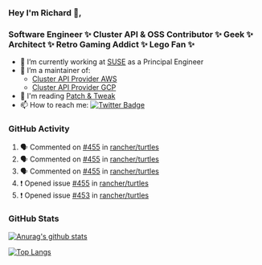 ### Hey I'm Richard 👋, 

<h3 align="left">Software Engineer ✨ Cluster API & OSS Contributor ✨ Geek ✨ Architect ✨ Retro Gaming Addict ✨ Lego Fan ✨</h3>

- 🔭 I’m currently working at [SUSE](https://www.suse.com/) as a Principal Engineer
- 👯 I’m a maintainer of:
  -  [Cluster API Provider AWS](https://github.com/kubernetes-sigs/cluster-api-provider-aws)
  -  [Cluster API Provider GCP](https://github.com/kubernetes-sigs/cluster-api-provider-gcp)
- 💬 I'm reading [Patch & Tweak](https://bjooks.com/products/patch-tweak-exploring-modular-synthesis)
- 📫 How to reach me: [![Twitter Badge](https://img.shields.io/badge/-@fruit_case-00acee?style=flat&logo=Twitter&logoColor=white)](https://twitter.com/intent/follow?screen_name=fruit_case "Follow on Twitter")

### GitHub Activity 

<!--START_SECTION:activity-->
1. 🗣 Commented on [#455](https://github.com/rancher/turtles/issues/455#issuecomment-2031202240) in [rancher/turtles](https://github.com/rancher/turtles)
2. 🗣 Commented on [#455](https://github.com/rancher/turtles/issues/455#issuecomment-2025556176) in [rancher/turtles](https://github.com/rancher/turtles)
3. 🗣 Commented on [#455](https://github.com/rancher/turtles/issues/455#issuecomment-2025500534) in [rancher/turtles](https://github.com/rancher/turtles)
4. ❗ Opened issue [#455](https://github.com/rancher/turtles/issues/455) in [rancher/turtles](https://github.com/rancher/turtles)
5. ❗ Opened issue [#453](https://github.com/rancher/turtles/issues/453) in [rancher/turtles](https://github.com/rancher/turtles)
<!--END_SECTION:activity-->

### GitHub Stats

[![Anurag's github stats](https://github-readme-stats.vercel.app/api?username=richardcase&count_private=true&show_icons=true)](https://github.com/anuraghazra/github-readme-stats)

[![Top Langs](https://github-readme-stats.vercel.app/api/top-langs/?username=richardcase&hide=html&layout=compact)](https://github.com/anuraghazra/github-readme-stats)
